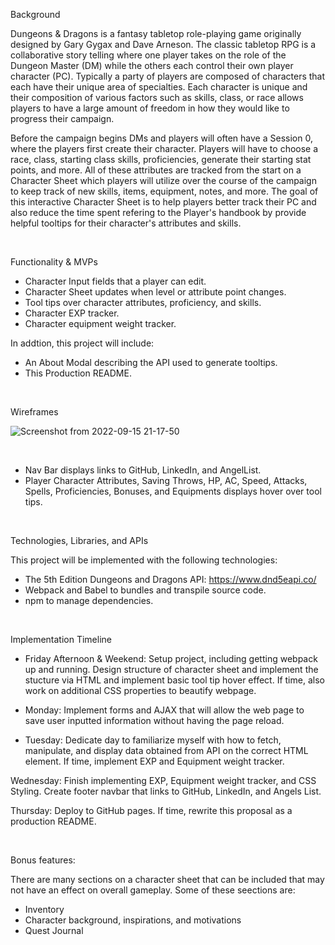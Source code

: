 Background

Dungeons & Dragons is a fantasy tabletop role-playing game originally designed by Gary Gygax and Dave Arneson. The classic tabletop RPG is a collaborative story telling where one player takes on the role of the Dungeon Master (DM) while the others each control their own player character (PC). Typically a party of players are composed of characters that each have their unique area of specialties. Each character is unique and their composition of various factors such as skills, class, or race allows players to have a large amount of freedom in how they would like to progress their campaign. 

Before the campaign begins DMs and players will often have a Session 0, where the players first create their character. Players will have to choose a race, class, starting class skills, proficiencies, generate their starting stat points, and more. All of these attributes are tracked from the start on a Character Sheet which players will utilize over the course of the campaign to keep track of new skills, items, equipment, notes, and more. The goal of this interactive Character Sheet is to help players better track their PC and also reduce the time spent refering to the Player's handbook by provide helpful tooltips for their character's attributes and skills.

<br>

Functionality & MVPs

- Character Input fields that a player can edit.
- Character Sheet updates when level or attribute point changes.
- Tool tips over character attributes, proficiency, and skills.
- Character EXP tracker.
- Character equipment weight tracker.

In addtion, this project will include: 
- An About Modal describing the API used to generate tooltips.
- This Production README.

<br>

Wireframes

![Screenshot from 2022-09-15 21-17-50](https://user-images.githubusercontent.com/103459101/190535858-2ae6df25-e632-4a3a-b017-77c2a201215e.png)

<br>

- Nav Bar displays links to GitHub, LinkedIn, and AngelList.
- Player Character Attributes, Saving Throws, HP, AC, Speed, Attacks, Spells, Proficiencies, Bonuses, and Equipments displays hover over tool tips.

<br>

Technologies, Libraries, and APIs

This project will be implemented with the following technologies:
- The 5th Edition Dungeons and Dragons API: https://www.dnd5eapi.co/
- Webpack and Babel to bundles and transpile source code.
- npm to manage dependencies. 

<br>

Implementation Timeline
- Friday Afternoon & Weekend: Setup project, including getting webpack up and running. Design structure of character sheet and implement the stucture via HTML and implement basic tool tip hover effect. If time, also work on additional CSS properties to beautify webpage.

- Monday: Implement forms and AJAX that will allow the web page to save user inputted information without having the page reload.

- Tuesday: Dedicate day to familiarize myself with how to fetch, manipulate, and display data obtained from API on the correct HTML element. If time, implement EXP and Equipment weight tracker.

Wednesday: Finish implementing EXP, Equipment weight tracker, and CSS Styling. Create footer navbar that links to GitHub, LinkedIn, and Angels List.

Thursday: Deploy to GitHub pages. If time, rewrite this proposal as a production README.

<br>

Bonus features:

There are many sections on a character sheet that can be included that may not have an effect on overall gameplay. Some of these seections are: 

- Inventory
- Character background, inspirations, and motivations
- Quest Journal
